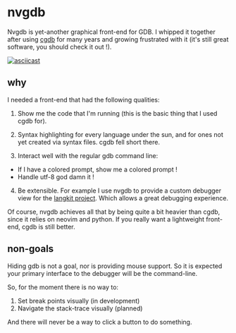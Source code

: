 nvgdb
=====

Nvgdb is yet-another graphical front-end for GDB. I whipped it together after
using [cgdb](https://cgdb.github.io/) for many years and growing frustrated
with it (it's still great software, you should check it out !).

[![asciicast](https://asciinema.org/a/510c21r893pvi9dnldqaavc2x.png)](https://asciinema.org/a/)

why
---

I needed a front-end that had the following qualities:

1. Show me the code that I'm running (this is the basic thing that I used cgdb
   for).

2. Syntax highlighting for every language under the sun, and for ones not yet
   created via syntax files. cgdb fell short there.

3. Interact well with the regular gdb command line:
  * If I have a colored prompt, show me a colored prompt !
  * Handle utf-8 god damn it !

4. Be extensible. For example I use nvgdb to provide a custom debugger view for
   the [langkit project](https://github.com/langkit). Which allows a great
   debugging experience.

Of course, nvgdb achieves all that by being quite a bit heavier than cgdb,
since it relies on neovim and python. If you really want a lightweight
front-end, cgdb is still better.

non-goals
---------

Hiding gdb is not a goal, nor is providing mouse support. So it is expected
your primary interface to the debugger will be the command-line.

So, for the moment there is no way to:

1. Set break points visually (in development)
2. Navigate the stack-trace visually (planned)

And there will never be a way to click a button to do something.
